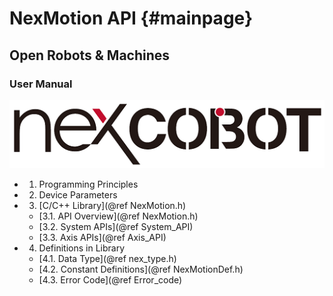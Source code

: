 # NexMotion API {#mainpage}
## Open Robots & Machines

### User Manual

![](images/NexCOBOT_logo.png)

* 1. Programming Principles
* 2. Device Parameters
* 3. [C/C++ Library](@ref NexMotion.h)
    * [3.1. API Overview](@ref NexMotion.h)
    * [3.2. System APIs](@ref System_API)
    * [3.3. Axis APIs](@ref Axis_API)
* 4. Definitions in Library
    * [4.1. Data Type](@ref nex_type.h)
    * [4.2. Constant Definitions](@ref NexMotionDef.h)
    * [4.3. Error Code](@ref Error_code)

